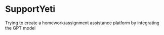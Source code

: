 # SupportYeti
Trying to create a homework/assignment assistance platform by integrating the GPT model 
